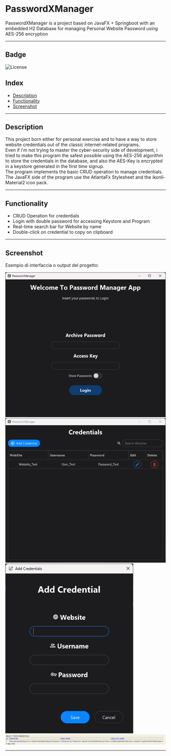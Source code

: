 # PasswordXManager
PasswordXManager is a project based on JavaFX + Springboot with an embedded H2 Database for managing Personal Website Password using AES-256 encryption

---

## Badge
![License](https://img.shields.io/github/license/Xedric-Dev/PasswordXManager)  

## Index

- [Description](#description)  
- [Functionality](#functionality)  
- [Screenshot](#screenshot)  

---

## Description

This project born either for personal exercise and to have a way to store website credentials out of the classic internet-related programs.  
Even if i'm not trying to master the cyber-security side of development, i tried to make this program the safest possible using the AES-256 algorithm to store the credentials in the database, and also the AES-Key is encrypted in a keystore generated in the first time signup.  
The program implements the basic CRUD operation to manage credentials.  
The JavaFX side of the program use the AtlantaFx Stylesheet and the ikonli-Material2 icon pack.  

---

## Functionality

- CRUD Operation for credentials  
- Login with double password for accessing Keystore and Program
- Real-time search bar for Website by name
- Double-click on credential to copy on clipboard

---

## Screenshot

Esempio di interfaccia o output del progetto:

![Screenshot Login Screen](./docs/PasswordXManager_LoginScreen.png)
![Screenshot Main Screen](./docs/PasswordXManager_MainScreen.png)
![Screenshot Add Screen](./docs/PasswordXManager_AddScreen.png)
![Screenshot DB Screen](./docs/PasswordXManager_DB.png)


---

